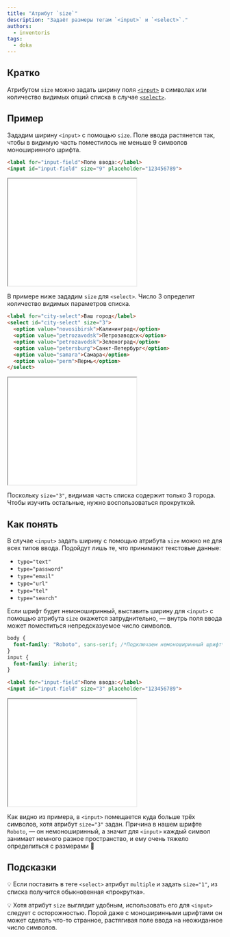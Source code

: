 ```yaml
---
title: "Атрибут `size`"
description: "Задаёт размеры тегам `<input>` и `<select>`."
authors:
  - inventoris
tags:
  - doka
---
```


## Кратко

Атрибутом `size` можно задать ширину поля [`<input>`](/html/input/) в символах или количество видимых опций списка в случае [`<select>`](/html/select/).

## Пример

Зададим ширину `<input>` с помощью `size`. Поле ввода растянется так, чтобы в видимую часть поместилось не меньше 9 символов моноширинного шрифта.

```html
<label for="input-field">Поле ввода:</label>
<input id="input-field" size="9" placeholder="123456789">
```

<iframe title="Использование атрибута size в input" src="demos/basic-input/" height="250"></iframe>

В примере ниже зададим `size` для `<select>`. Число 3 определит количество видимых параметров списка.

```html
<label for="city-select">Ваш город</label>
<select id="city-select" size="3">
  <option value="novosibirsk">Калининград</option>
  <option value="petrozavodsk">Петрозаводск</option>
  <option value="petrozavodsk">Зеленоград</option>
  <option value="petersburg">Санкт-Петербург</option>
  <option value="samara">Самара</option>
  <option value="perm">Пермь</option>
</select>
```

<iframe title="Использование атрибута size в select" src="demos/basic-select/" height="250"></iframe>

Поскольку `size="3"`, видимая часть списка содержит только 3 города. Чтобы изучить остальные, нужно воспользоваться прокруткой.

## Как понять

В случае `<input>` задать ширину с помощью атрибута `size` можно не для всех типов ввода. Подойдут лишь те, что принимают текстовые данные:

- `type="text"`
- `type="password"`
- `type="email"`
- `type="url"`
- `type="tel"`
- `type="search"`

Если шрифт будет немоноширинный, выставить ширину для `<input>` с помощью атрибута `size` окажется затруднительно, — внутрь поля ввода может поместиться непредсказуемое число символов.

```css
body {
  font-family: "Roboto", sans-serif; /*Подключаем немоноширинный шрифт*/
}
input {
  font-family: inherit;
}
```

```html
<label for="input-field">Поле ввода:</label>
<input id="input-field" size="3" placeholder="123456789">
```

<iframe title="Использование атрибута size в input без моноширинного шрифта" src="demos/input-size-without-monospace/" height="250"></iframe>

Как видно из примера, в `<input>` помещается куда больше трёх символов, хотя атрибут `size="3"` задан. Причина в нашем шрифте `Roboto`, — он немоноширинный, а значит для `<input>` каждый символ занимает немного разное пространство, и ему очень тяжело определиться с размерами 🤕

## Подсказки

💡 Если поставить в теге `<select>` атрибут `multiple` и задать `size="1"`, из списка получится обыкновенная «прокрутка».

💡 Хотя атрибут `size` выглядит удобным, использовать его для `<input>` следует с осторожностью. Порой даже с моноширинными шрифтами он может сделать что-то странное, растягивая поле ввода на неожиданное число символов.
